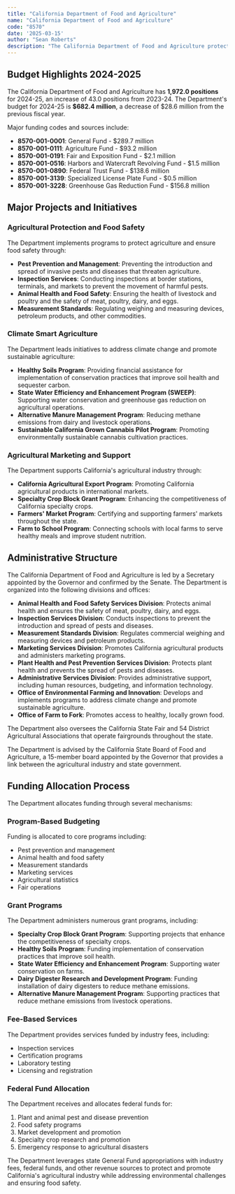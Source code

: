 ```yaml
---
title: "California Department of Food and Agriculture"
name: "California Department of Food and Agriculture"
code: "8570"
date: '2025-03-15'
author: "Sean Roberts"
description: "The California Department of Food and Agriculture protects and promotes California's agriculture, ensures food safety, maintains the state's agricultural economy, and enhances natural resources and agricultural sustainability."
---
```


## Budget Highlights 2024-2025

The California Department of Food and Agriculture has **1,972.0 positions** for 2024-25, an increase of 43.0 positions from 2023-24. The Department's budget for 2024-25 is **$682.4 million**, a decrease of $28.6 million from the previous fiscal year.

Major funding codes and sources include:
- **8570-001-0001**: General Fund - $289.7 million
- **8570-001-0111**: Agriculture Fund - $93.2 million
- **8570-001-0191**: Fair and Exposition Fund - $2.1 million
- **8570-001-0516**: Harbors and Watercraft Revolving Fund - $1.5 million
- **8570-001-0890**: Federal Trust Fund - $138.6 million
- **8570-001-3139**: Specialized License Plate Fund - $0.5 million
- **8570-001-3228**: Greenhouse Gas Reduction Fund - $156.8 million

## Major Projects and Initiatives

### Agricultural Protection and Food Safety
The Department implements programs to protect agriculture and ensure food safety through:

- **Pest Prevention and Management**: Preventing the introduction and spread of invasive pests and diseases that threaten agriculture.
- **Inspection Services**: Conducting inspections at border stations, terminals, and markets to prevent the movement of harmful pests.
- **Animal Health and Food Safety**: Ensuring the health of livestock and poultry and the safety of meat, poultry, dairy, and eggs.
- **Measurement Standards**: Regulating weighing and measuring devices, petroleum products, and other commodities.

### Climate Smart Agriculture
The Department leads initiatives to address climate change and promote sustainable agriculture:

- **Healthy Soils Program**: Providing financial assistance for implementation of conservation practices that improve soil health and sequester carbon.
- **State Water Efficiency and Enhancement Program (SWEEP)**: Supporting water conservation and greenhouse gas reduction on agricultural operations.
- **Alternative Manure Management Program**: Reducing methane emissions from dairy and livestock operations.
- **Sustainable California Grown Cannabis Pilot Program**: Promoting environmentally sustainable cannabis cultivation practices.

### Agricultural Marketing and Support
The Department supports California's agricultural industry through:

- **California Agricultural Export Program**: Promoting California agricultural products in international markets.
- **Specialty Crop Block Grant Program**: Enhancing the competitiveness of California specialty crops.
- **Farmers' Market Program**: Certifying and supporting farmers' markets throughout the state.
- **Farm to School Program**: Connecting schools with local farms to serve healthy meals and improve student nutrition.

## Administrative Structure

The California Department of Food and Agriculture is led by a Secretary appointed by the Governor and confirmed by the Senate. The Department is organized into the following divisions and offices:

- **Animal Health and Food Safety Services Division**: Protects animal health and ensures the safety of meat, poultry, dairy, and eggs.
- **Inspection Services Division**: Conducts inspections to prevent the introduction and spread of pests and diseases.
- **Measurement Standards Division**: Regulates commercial weighing and measuring devices and petroleum products.
- **Marketing Services Division**: Promotes California agricultural products and administers marketing programs.
- **Plant Health and Pest Prevention Services Division**: Protects plant health and prevents the spread of pests and diseases.
- **Administrative Services Division**: Provides administrative support, including human resources, budgeting, and information technology.
- **Office of Environmental Farming and Innovation**: Develops and implements programs to address climate change and promote sustainable agriculture.
- **Office of Farm to Fork**: Promotes access to healthy, locally grown food.

The Department also oversees the California State Fair and 54 District Agricultural Associations that operate fairgrounds throughout the state.

The Department is advised by the California State Board of Food and Agriculture, a 15-member board appointed by the Governor that provides a link between the agricultural industry and state government.

## Funding Allocation Process

The Department allocates funding through several mechanisms:

### Program-Based Budgeting
Funding is allocated to core programs including:
- Pest prevention and management
- Animal health and food safety
- Measurement standards
- Marketing services
- Agricultural statistics
- Fair operations

### Grant Programs
The Department administers numerous grant programs, including:
- **Specialty Crop Block Grant Program**: Supporting projects that enhance the competitiveness of specialty crops.
- **Healthy Soils Program**: Funding implementation of conservation practices that improve soil health.
- **State Water Efficiency and Enhancement Program**: Supporting water conservation on farms.
- **Dairy Digester Research and Development Program**: Funding installation of dairy digesters to reduce methane emissions.
- **Alternative Manure Management Program**: Supporting practices that reduce methane emissions from livestock operations.

### Fee-Based Services
The Department provides services funded by industry fees, including:
- Inspection services
- Certification programs
- Laboratory testing
- Licensing and registration

### Federal Fund Allocation
The Department receives and allocates federal funds for:
1. Plant and animal pest and disease prevention
2. Food safety programs
3. Market development and promotion
4. Specialty crop research and promotion
5. Emergency response to agricultural disasters

The Department leverages state General Fund appropriations with industry fees, federal funds, and other revenue sources to protect and promote California's agricultural industry while addressing environmental challenges and ensuring food safety. 